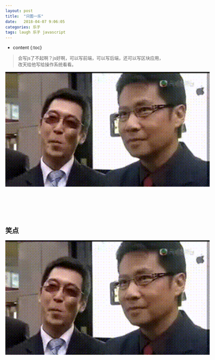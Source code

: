 ```yaml
---
layout: post
title:  "只图一乐"
date:   2018-04-07 9:06:05
categories: 乐子
tags: laugh 乐子 javascript
---
```


* content
{:toc}

> 会写js了不起啊？js好啊，可以写前端，可以写后端，还可以写区块应用，改天给他写给操作系统看看。
<div style="width:640px; height: 450px; margin: 0 auto">
<img  style="width:640px; height: auto;" src="https://raw.githubusercontent.com/centosl/imageslibrary/master/laugh/640.gif">
</div>




## 笑点

<div style="width:640px; height: 450px; margin: 0 auto">
<img  style="width:640px; height: auto;" src="https://raw.githubusercontent.com/centosl/imageslibrary/master/laugh/640.gif">
</div>